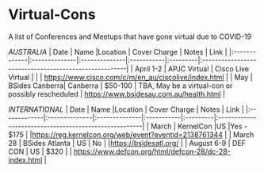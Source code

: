 # Virtual-Cons
A list of Conferences and Meetups that have gone virtual due to COVID-19


*AUSTRALIA*
| Date         | Name           |Location       | Cover Charge  | Notes | Link |
|:-------------|:--------------|:--------------|:-----------|:---------|:------------------------------------------------------|
|  April  1-2   | APJC Virtual      | Cisco Live Virtual |       |         | https://www.cisco.com/c/m/en_au/ciscolive/index.html  |
|   May         | BSides Canberra| Canberra      | $50-100    | TBA, May be a virtual-con or possibly rescheduled | https://www.bsidesau.com.au/health.html | 


*INTERNATIONAL*
| Date         | Name           |Location       | Cover Charge  | Notes | Link |
|:-------------|:--------------|:--------------|:-----------|:---------|:------------------------------------------------------|
|   March      | KernelCon      |US              |Yes - $175 |            |https://reg.kernelcon.org/web/event?eventid=2138761344 |
|   March 28 | BSides Atlanta | US             | No |  |https://bsidesatl.org/ |
| August 6-9 | DEF CON | US | $320 | | https://www.defcon.org/html/defcon-28/dc-28-index.html |
